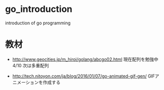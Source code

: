 # go_introduction
introduction of go programming

# 教材
- http://www.geocities.jp/m_hiroi/golang/abcgo02.html
現在配列を勉強中  
4/10 次は多重配列

- http://tech.nitoyon.com/ja/blog/2016/01/07/go-animated-gif-gen/
GIFアニメーションを作成する
